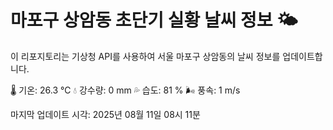 
# 마포구 상암동 초단기 실황 날씨 정보 🌤️

이 리포지토리는 기상청 API를 사용하여 서울 마포구 상암동의 날씨 정보를 업데이트합니다. 

🌡️ 기온: 26.3 ℃
💧 강수량: 0 mm
💦 습도: 81 %
🌬️ 풍속: 1 m/s

마지막 업데이트 시각: 2025년 08월 11일 08시 11분    
